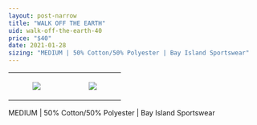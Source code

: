```yaml
---
layout: post-narrow
title: "WALK OFF THE EARTH"
uid: walk-off-the-earth-40
price: "$40"
date: 2021-01-28
sizing: "MEDIUM | 50% Cotton/50% Polyester | Bay Island Sportswear"
---
```




<table style="width:100%;"><tr><td style="vertical-align:top;">
      <figure class="tmblr-full" data-orig-height="2048" data-orig-width="1365" data-orig-src="https://concertshirts.netlify.app/shirts/0386/0386-01.jpg"><img src="https://64.media.tumblr.com/0a1f4f6138f1031fdcdb64121a492c3b/79962049953bfba4-30/s540x810/61c2d452c98b3e9052f535ba6a00fc67436139d3.jpg" data-orig-height="2048" data-orig-width="1365" data-orig-src="https://concertshirts.netlify.app/shirts/0386/0386-01.jpg"/></figure></td>
    <td style="vertical-align:top;">
      <figure class="tmblr-full" data-orig-height="2048" data-orig-width="1365" data-orig-src="https://concertshirts.netlify.app/shirts/0386/0386-02.jpg"><img src="https://64.media.tumblr.com/048334ff66251879014382c276e617b5/79962049953bfba4-c9/s540x810/f3b2f890300c861f1aecf9aa5f5d96dbef7e902d.jpg" data-orig-height="2048" data-orig-width="1365" data-orig-src="https://concertshirts.netlify.app/shirts/0386/0386-02.jpg"/></figure></td>
  </tr></table><p>
  MEDIUM | 50% Cotton/50% Polyester | Bay Island Sportswear
</p>
